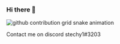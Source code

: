 ### Hi there 👋

![github contribution grid snake animation](https://raw.githubusercontent.com/stechy1/stechy1/output/github-contribution-grid-snake.svg)

<!--
**stechy1/stechy1** is a ✨ _special_ ✨ repository because its `README.md` (this file) appears on your GitHub profile.

Here are some ideas to get you started:

- 🔭 I’m currently working on ...
- 🌱 I’m currently learning ...
- 👯 I’m looking to collaborate on ...
- 🤔 I’m looking for help with ...
- 💬 Ask me about ...
- 📫 How to reach me: ...
- 😄 Pronouns: ...
- ⚡ Fun fact: ...
-->

Contact me on discord stechy1#3203
